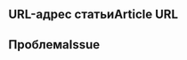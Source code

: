 <!---
Welcome to the Office Add-ins documentation repository.

To report an issue with the Office-Add-ins documentation, please provide the article URL and describe the issue below. Alternatively, if you want to submit a pull request with your recommended documentation changes, we will review your contributions and update our documentation accordingly.

If your issue is not related to the Office Add-ins documentation, please post it to one of the following channels instead:

- To ask a question about using the Office.js API, post your question to Stack Overflow and tag it with the "office-js" tag (http://stackoverflow.com/questions/tagged/office-js).

- To report an issue with the Office.js API or platform, create the issue in the OfficeDev/office-js repository (https://github.com/OfficeDev/office-js), which members of the product team monitor for customer-reported issues.

- To submit a feature request for the Office.js API or platform, post your idea to our User Voice page (https://officespdev.uservoice.com/), or if the feature request already exists there, add your vote for it.
-->

<!--- Provide a general summary of the documentation issue in the Title above -->

## <a name="article-url"></a><span data-ttu-id="60807-101">URL-адрес статьи</span><span class="sxs-lookup"><span data-stu-id="60807-101">Article URL</span></span>
<!-- Provide the URL of the article that this documentation issue relates to -->

## <a name="issue"></a><span data-ttu-id="60807-102">Проблема</span><span class="sxs-lookup"><span data-stu-id="60807-102">Issue</span></span>
<!-- Provide a thorough description of the documentation issue -->
